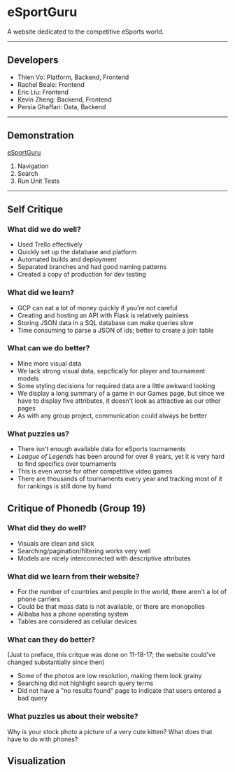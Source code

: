 # eSportGuru

A website dedicated to the competitive eSports world.

---

## Developers

- Thien Vo: Platform, Backend, Frontend
- Rachel Beale: Frontend
- Eric Liu: Frontend
- Kevin Zheng: Backend, Frontend
- Persia Ghaffari: Data, Backend

---

## Demonstration

[eSportGuru](esportguru.com)

1. Navigation
2. Search
3. Run Unit Tests

---

## Self Critique

### What did we do well?

- Used Trello effectively
- Quickly set up the database and platform
- Automated builds and deployment
- Separated branches and had good naming patterns
- Created a copy of production for dev testing

### What did we learn?

- GCP can eat a lot of money quickly if you're not careful
- Creating and hosting an API with Flask is relatively painless
- Storing JSON data in a SQL database can make queries slow
 - Time consuming to parse a JSON of ids; better to create a join table

### What can we do better?

- Mine more visual data
 - We lack strong visual data, sepcfically for player and tournament models
- Some styling decisions for required data are a little awkward looking
 - We display a long summary of a game in our Games page, but since we have to
   display five attributes, it doesn't look as attractive as our other pages
- As with any group project, communication could always be better

### What puzzles us?

- There isn't enough available data for eSports tournaments
- _League of Legends_ has been around for over 8 years, yet it is very hard to
  find specifics over tournaments
 - This is even worse for other competitive video games
- There are thousands of tournaments every year and tracking most of it for 
  rankings is still done by hand

## Critique of Phonedb (Group 19)

### What did they do well?

- Visuals are clean and slick
- Searching/pagination/filtering works very well
- Models are nicely interconnected with descriptive attributes

### What did we learn from their website?

- For the number of countries and people in the world, there aren't a lot of
  phone carriers
 - Could be that mass data is not available, or there are monopolies
- Alibaba has a phone operating system
- Tables are considered as cellular devices

### What can they do better?

(Just to preface, this critque was done on 11-18-17; the website could've
changed substantially since then)

- Some of the photos are low resolution, making them look grainy
- Searching did not highlight search query terms
- Did not have a "no results found" page to indicate that users entered a bad
  query

### What puzzles us about their website?

Why is your stock photo a picture of a very cute kitten? What does that have 
to do with phones?

## Visualization